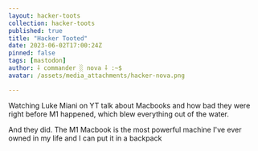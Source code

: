 ```yaml
---
layout: hacker-toots
collection: hacker-toots
published: true
title: "Hacker Tooted"
date: 2023-06-02T17:00:24Z
pinned: false
tags: [mastodon]
author: ⸸ commander ░ nova ⸸ :~$
avatar: /assets/media_attachments/hacker-nova.png

---
```


<p>Watching Luke Miani on YT talk about Macbooks and how bad they were right before M1 happened, which blew everything out of the water.</p><p>And they did. The M1 Macbook is the most powerful machine I&#39;ve ever owned in my life and I can put it in a backpack</p>


